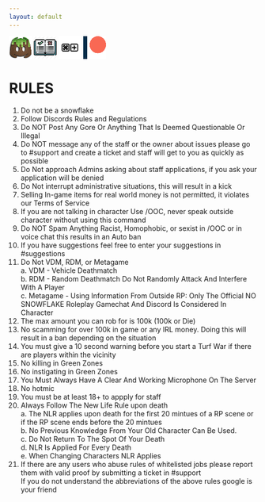 ```yaml
---
layout: default
---
```

[![discord](/imgs/discord.png)](https://discord.gg/d7drVB46UP) [![rules](/imgs/rules.png)](./rules.html) [![keybinds](/imgs/keybinds.png)](./keybinds.html) [![patreon](/imgs/patreon.png)](https://www.patreon.com/nosnowflakerp)


# RULES
1. Do not be a snowflake 
1. Follow Discords Rules and Regulations 
1. Do NOT Post Any Gore Or Anything That Is Deemed Questionable Or Illegal 
1. Do NOT message any of the staff or the owner about issues please go to #support and create a ticket and staff will get to you as quickly as possible 
1. Do Not approach Admins asking about staff applications, if you ask your application will be denied 
1. Do Not interrupt administrative situations, this will result in a kick 
1. Selling In-game items for real world money is not permitted, it violates our Terms of Service 
1. If you are not talking in character Use /OOC, never speak outside character without using this command 
1. Do NOT Spam Anything Racist, Homophobic, or sexist in /OOC or in voice chat this results in an Auto ban 
1. If you have suggestions feel free to enter your suggestions in #suggestions
1. Do Not VDM, RDM, or Metagame  
    a. VDM - Vehicle Deathmatch  
    b. RDM - Random Deathmatch Do Not Randomly Attack And Interfere With A Player  
    c. Metagame - Using Information From Outside RP: Only The Official NO SNOWFLAKE Roleplay Gamechat And Discord Is Considered In Character  
1. The max amount you can rob for is 100k (100k or Die) 
1. No scamming for over 100k in game or any IRL money. Doing this will result in a ban depending on the situation 
1. You must give a 10 second warning before you start a Turf War if there are players within the vicinity 
1. No killing in Green Zones 
1. No instigating in Green Zones 
1. You Must Always Have A Clear And Working Microphone On The Server 
1. No hotmic 
1. You must be at least 18+ to appply for staff 
1. Always Follow The New Life Rule upon death  
    a. The NLR applies upon death for the first 20 mintues of a RP scene or if the RP scene ends before the 20 mintues  
    b. No Previous Knowledge From Your Old Character Can Be Used.  
    c. Do Not Return To The Spot Of Your Death  
    d. NLR Is Applied For Every Death  
    e. When Changing Characters NLR Applies  
 1. If there are any users who abuse rules of whitelisted jobs please report them with valid proof by submitting a ticket in #support  
 If you do not understand the abbreviations of the above rules google is your friend

